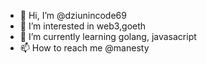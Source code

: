- 👋 Hi, I’m @dziunincode69
- 👀 I’m interested in web3,goeth
- 🌱 I’m currently learning golang, javasacript
- 📫 How to reach me @manesty

<!---
dziunincode69/dziunincode69 is a ✨ special ✨ repository because its `README.md` (this file) appears on your GitHub profile.
You can click the Preview link to take a look at your changes.
--->
